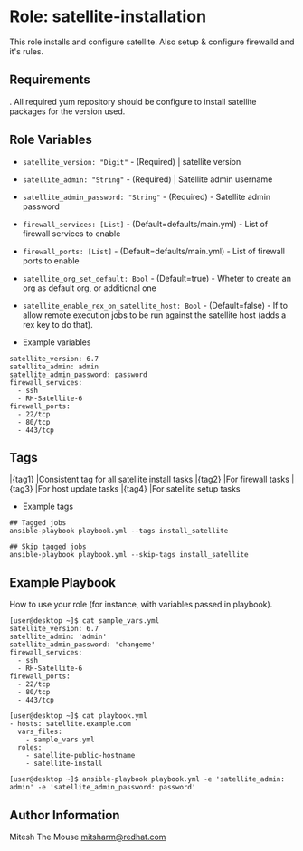 

Role: satellite-installation
============================

This role installs and configure satellite. Also setup & configure firewalld and it's rules.

Requirements
------------

. All required yum repository should be configure to install satellite packages for the version used.

Role Variables
--------------

* `satellite_version: "Digit"` - (Required) | satellite version
* `satellite_admin: "String"` - (Required) | Satellite admin username
* `satellite_admin_password: "String"` - (Required) - Satellite admin password
* `firewall_services: [List]` - (Default=defaults/main.yml) - List of firewall services to enable
* `firewall_ports: [List]` - (Default=defaults/main.yml) - List of firewall ports to enable
* `satellite_org_set_default: Bool` - (Default=true) - Wheter to create an org as default org, or additional one
* `satellite_enable_rex_on_satellite_host: Bool` - (Default=false) - If to allow remote execution jobs to be run against the satellite host (adds a rex key to do that).


* Example variables

```
satellite_version: 6.7
satellite_admin: admin
satellite_admin_password: password
firewall_services:
  - ssh
  - RH-Satellite-6
firewall_ports:
  - 22/tcp
  - 80/tcp
  - 443/tcp
```
Tags
---


|{tag1} |Consistent tag for all satellite install tasks
|{tag2} |For firewall tasks
|{tag3} |For host update tasks
|{tag4} |For satellite setup tasks


* Example tags

```
## Tagged jobs
ansible-playbook playbook.yml --tags install_satellite

## Skip tagged jobs
ansible-playbook playbook.yml --skip-tags install_satellite
```


Example Playbook
----------------

How to use your role (for instance, with variables passed in playbook).
```
[user@desktop ~]$ cat sample_vars.yml
satellite_version: 6.7
satellite_admin: 'admin'
satellite_admin_password: 'changeme'
firewall_services:
  - ssh
  - RH-Satellite-6
firewall_ports:
  - 22/tcp
  - 80/tcp
  - 443/tcp

[user@desktop ~]$ cat playbook.yml
- hosts: satellite.example.com
  vars_files:
    - sample_vars.yml
  roles:
    - satellite-public-hostname
    - satellite-install

[user@desktop ~]$ ansible-playbook playbook.yml -e 'satellite_admin: admin' -e 'satellite_admin_password: password'
```


Author Information
------------------

Mitesh The Mouse <mitsharm@redhat.com>

